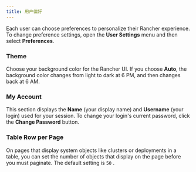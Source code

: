 ```yaml
---
title: 用户偏好
---
```


Each user can choose preferences to personalize their Rancher experience. To change preference settings, open the **User Settings** menu and then select **Preferences**.

### Theme

Choose your background color for the Rancher UI. If you choose **Auto**, the background color changes from light to dark at 6 PM, and then changes back at 6 AM.

### My Account

This section displays the **Name** (your display name) and **Username** (your login) used for your session. To change your login's current password, click the **Change Password** button.

### Table Row per Page

On pages that display system objects like clusters or deployments in a table, you can set the number of objects that display on the page before you must paginate. The default setting is `50` .

